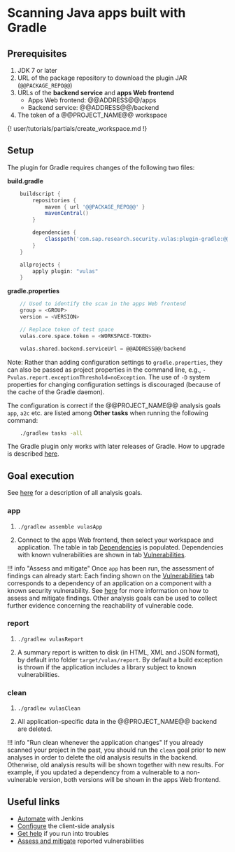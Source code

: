 # Scanning Java apps built with Gradle

## Prerequisites

1. JDK 7 or later
2. URL of the package repository to download the plugin JAR (`@@PACKAGE_REPO@@`)
3. URLs of the **backend service** and **apps Web frontend**
    - Apps Web frontend: @@ADDRESS@@/apps
    - Backend service: @@ADDRESS@@/backend
4. The token of a @@PROJECT_NAME@@ workspace

{! user/tutorials/partials/create_workspace.md !}

## Setup

The plugin for Gradle requires changes of the following two files:

**build.gradle**

```gradle
    buildscript {
        repositories {
            maven { url '@@PACKAGE_REPO@@' }
            mavenCentral()
        }

        dependencies {
            classpath('com.sap.research.security.vulas:plugin-gradle:@@PROJECT_VERSION@@') { changing = true }
        }
    }

    allprojects {
        apply plugin: "vulas"
    }
```

**gradle.properties**

```gradle
    // Used to identify the scan in the apps Web frontend
    group = <GROUP>
    version = <VERSION>

    // Replace token of test space
    vulas.core.space.token = <WORKSPACE-TOKEN>

    vulas.shared.backend.serviceUrl = @@ADDRESS@@/backend
```

Note: Rather than adding configuration settings to `gradle.properties`, they can also be passed as project properties in the command line, e.g., `-Pvulas.report.exceptionThreshold=noException`. The use of `-D` system properties for changing configuration settings is discouraged (because of the cache of the Gradle daemon).

The configuration is correct if the @@PROJECT_NAME@@ analysis goals `app`, `a2c` etc. are listed among **Other tasks** when running the following command:

```sh
    ./gradlew tasks -all
```

The Gradle plugin only works with later releases of Gradle. How to upgrade is described [here](https://docs.gradle.org/current/userguide/gradle_wrapper.html#sec:upgrading_wrapper).

## Goal execution

See [here](../../manuals/analysis/) for a description of all analysis goals.

### app

1. `./gradlew assemble vulasApp`

2. Connect to the apps Web frontend, then select your workspace and application. The table in tab [Dependencies](../../manuals/frontend/#dependencies) is populated. Dependencies with known vulnerabilities are shown in tab [Vulnerabilities](../../manuals/frontend/#vulnerabilities).

!!! info "Assess and mitigate"
    Once `app` has been run, the assessment of findings can already start: Each finding shown on the [Vulnerabilities](../../manuals/frontend/#vulnerabilities) tab corresponds to a dependency of an application on a component with a known security vulnerability. See [here](../../manuals/assess_and_mitigate/) for more information on how to assess and mitigate findings. Other analysis goals can be used to collect further evidence concerning the reachability of vulnerable code.

### report

1. `./gradlew vulasReport`

2. A summary report is written to disk (in HTML, XML and JSON format), by default into folder `target/vulas/report`. By default a build exception is thrown if the application includes a library subject to known vulnerabilities.

### clean

1. `./gradlew vulasClean`

2. All application-specific data in the @@PROJECT_NAME@@ backend are deleted.

!!! info "Run clean whenever the application changes"
    If you already scanned your project in the past, you should run the `clean` goal prior to new analyses in order to delete the old analysis results in the backend. Otherwise, old analysis results will be shown together with new results. For example, if you updated a dependency from a vulnerable to a non-vulnerable version, both versions will be shown in the apps Web frontend.

## Useful links

- [Automate](../../tutorials/jenkins_howto) with Jenkins
- [Configure](../../manuals/setup/) the client-side analysis
- [Get help](../../support) if you run into troubles
- [Assess and mitigate](../../manuals/assess_and_mitigate) reported vulnerabilities
